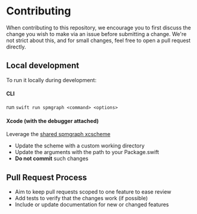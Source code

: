 # Contributing

When contributing to this repository, we encourage you to first discuss the change you wish to make via an issue before submitting a change. 
We're not strict about this, and for small changes, feel free to open a pull request directly.

## Local development
To run it locally during development:

#### CLI
run `swift run spmgraph <command> <options>`

#### Xcode (with the debugger attached)

Leverage the [shared spmgraph xcscheme](./.swiftpm/xcode/xcshareddata/xcschemes/spmgraph.xcscheme)
  - Update the scheme with a custom working directory
  - Update the arguments with the path to your Package.swift
  - **Do not commit** such changes

## Pull Request Process

- Aim to keep pull requests scoped to one feature to ease review
- Add tests to verify that the changes work (if possible)
- Include or update documentation for new or changed features
